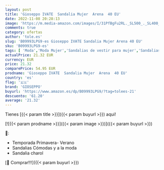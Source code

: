 ```yaml
---
layout: post
title: 'Gioseppo IVATE  Sandalia Mujer  Arena  40 EU'
date: 2022-11-08 20:28:13
image: 'https://m.media-amazon.com/images/I/31PfBgFu2RL._SL500_._SL400_.jpg'
comments: true
category: ofertas
author: 'tole.es'
slug: 'B09993LPG9-es Gioseppo IVATE Sandalia Mujer Arena 40 EU'
sku: 'B09993LPG9-es'
tags: [ 'Moda','Moda Mujer','Sandalias de vestir para mujer','Sandalias y palas de mujer','Zapatos para mujer','gioseppo','sandalia','🇪🇸', ]
actualPrice: 21.32 EUR
currency: EUR
price: 21.32
comparePrice: 54.95 EUR
prodname: 'Gioseppo IVATE  Sandalia Mujer  Arena  40 EU'
country: 'es'
flag: '🇪🇸'
brand: 'GIOSEPPO'
buyurl: 'https://www.amazon.es/dp/B09993LPG9/?tag=tolees-21'
descuento: '61.20'
average: '21.32'
---
```


Tienes [{{< param title >}}]({{< param buyurl >}}) aqui!

[![{{< param prodname >}}]({{< param image >}})]({{< param buyurl >}})

🔎:

- Temporada Primavera- Verano
- Sandalias Cómodas y a la moda
- Sandalia charol

[🛒 Comprar!!!]({{< param buyurl >}})
